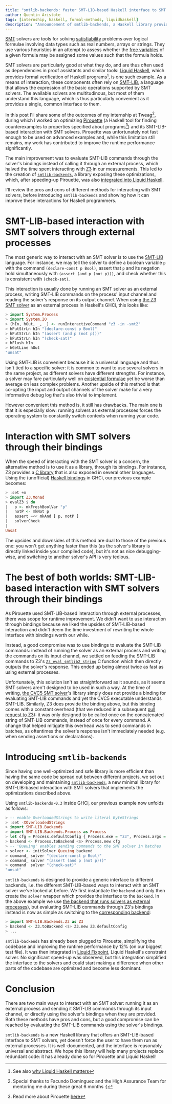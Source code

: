 ```yaml
---
title: "smtlib-backends: faster SMT-LIB-based Haskell interface to SMT solvers"
author: Quentin Aristote
tags: [internship, haskell, formal-methods, liquidhaskell]
description: "Announcement of smtlib-backends, a Haskell library providing a generic interface for interacting with SMT solvers using SMT-LIB"
---
```


[SMT][wiki-smt] solvers are tools for solving [satisfiability][wiki-satisfiability] problems over logical formulae
involving data types such as real numbers, arrays or strings. They use various
heuristics in an attempt to assess whether the [free variables][wiki-freevars] of a given formula
may be assigned some values such that the formula holds.

[wiki-smt]: https://en.wikipedia.org/wiki/Satisfiability_modulo_theories
[wiki-satisfiability]: https://en.wikipedia.org/wiki/Satisfiability
[wiki-freevars]: https://en.wikipedia.org/wiki/Free_variables_and_bound_variables

SMT solvers are particularly good at what they do, and are thus often used as
dependencies in proof assistants and similar tools: [Liquid
Haskell][liquid-haskell], which provides formal verification of Haskell
programs[^1], is one such example. As a means of interaction, these components
often rely on [SMT-LIB][smtlib], a language that allows the expression of the basic
operations supported by SMT solvers. The available solvers are multitudinous,
but most of them understand this language, which is thus particularly convenient
as it provides a single, common interface to them.

In this post I'll share some of the outcomes of my internship at Tweag[^2],
during which I worked on optimizing [Pirouette][pirouette] (a Haskell tool for
finding counterexamples to properties specified about programs[^3]) and its
SMT-LIB-based interaction with SMT solvers. Pirouette was unfortunately not fast
enough to be used on advanced examples and, while this limitation still remains,
my work has contributed to improve the runtime performance significantly.

The main improvement was to evaluate SMT-LIB commands through the solver's
bindings instead of calling it through an external process, which halved the time spent interacting with [Z3][wiki-z3] in our measurements.
This led to the creation of [`smtlib-backends`][smtlib-backends], a library exposing these optimizations, which, after speeding-up Pirouette, was also [integrated into Liquid Haskell][lh-integration].

[lh-integration]: https://github.com/ucsd-progsys/liquid-fixpoint/pull/641
[wiki-z3]: https://en.wikipedia.org/wiki/Z3_Theorem_Prover

I'll review the pros and cons of different methods for interacting with
SMT solvers, before introducing `smtlib-backends` and showing how it can improve
these interactions for Haskell programmers.

[^1]: See also [why Liquid Haskell matters][blog-liquidhaskell]
[^2]: Special thanks to Facundo Dominguez and the High Assurance Team for mentoring me during these great 6 months :)
[^3]: Read more about Pirouette [here][blog-pirouette]

# SMT-LIB-based interaction with SMT solvers through external processes

The most generic way to interact with an SMT solver is to use the
[SMT-LIB][smtlib] language. For instance, we may tell the solver to define a
boolean variable `p` with the command `(declare-const p Bool)`, assert that `p`
and its negation hold simultaneously with `(assert (and p (not p)))`, and
check whether this is consistent with `(check-sat)`.

This interaction is usually done by running an SMT solver as an external
process, writing SMT-LIB commands on the process' input channel and reading the
solver's response on its output channel. When using [the Z3 SMT solver][z3] as
an external process in Haskell's GHCi, this looks like:

```haskell
> import System.Process
> import System.IO
> (hIn, hOut, _, _) <- runInteractiveCommand "z3 -in -smt2"
> hPutStrLn hIn "(declare-const p Bool)"
> hPutStrLn hIn "(assert (and p (not p)))"
> hPutStrLn hIn "(check-sat)"
> hFlush hIn
> hGetLine hOut
"unsat"
```

Using SMT-LIB is convenient because it is a universal language and thus isn't
tied to a specific solver: it is common to want to use several solvers in the
same project, as different solvers have different strengths. For instance, a
solver may fare particularly well on [existential formulae][wiki-existential] yet be worse than
average on less complex problems. Another upside of this method is that
co-opting the input and output channels of the solver make for a very informative
debug log that's also trivial to implement.

[wiki-existential]: https://en.wikipedia.org/wiki/Existential_quantification

However convenient this method is, it still has drawbacks. The main one is
that it is especially slow: running solvers as external processes forces the
operating system to constantly switch contexts when running your code.

# Interaction with SMT solvers through their bindings

When the speed of interacting with the SMT solver is a concern, the
alternative method is to use it as a library, through its bindings.
For instance, Z3 provides a [C library][z3-c] that is also exposed in several
other languages. Using the (unofficial) [Haskell bindings][z3-haskell] in GHCi,
our previous example becomes:

```haskell
> :set +m
> import Z3.Monad
> evalZ3 $ do
|   p <- mkFreshBoolVar "p"
|   notP <- mkNot p
|   assert =<< mkAnd [ p, notP ]
|   solverCheck
|
Unsat
```

The upsides and downsides of this method are dual to those of the
previous one: you won't get anything faster than this (as the solver's library
is directly linked inside your compiled code), but it's not as nice
debugging-wise, and switching to another solver's API is very tedious.

# The best of both worlds: SMT-LIB-based interaction with SMT solvers through their bindings

As Pirouette used SMT-LIB-based interaction through external processes, there was
scope for runtime improvement. We didn't want to use interaction
through bindings because we liked the upsides of SMT-LIB-based interaction and
didn't deem the time investment of rewriting the whole interface with bindings
worth our while.

Instead, a good compromise was to use bindings to evaluate the SMT-LIB commands:
instead of running the solver as an external process and writing the commands on
its input channel, we settled on feeding the SMT-LIB commands to Z3's
[`Z3_eval_smtlib2_string`][z3-eval-smtlib2-string] C function which then
directly outputs the solver's response. This ended up being almost twice as fast
as using external processes.

Unfortunately, this solution isn't as straightforward as it sounds, as it seems
SMT solvers aren't designed to be used in such a way. At the time of writing,
[the CVC5 SMT solver][cvc5]'s library simply does not provide a binding for
evaluating SMT-LIB commands and yet the CVC5 executable understands SMT-LIB.
Similarly, Z3 does provide the binding above, but this binding comes with a
constant overhead (that we reduced in a subsequent [pull request to
Z3][z3-pull-request]): it was only designed to be called once
on the concatenated string of SMT-LIB commands, instead of once
for every command. A change that helped mitigate this overhead was to send
commands in batches, as oftentimes the solver's response isn't immediately
needed (e.g. when sending assertions or declarations).

# Introducing `smtlib-backends`

Since having one well-optimized and safe library is more efficient than having
the same code be spread out between different projects, we set out on developing
and maintaining [`smtlib-backends`][smtlib-backends], a new minimal library for
SMT-LIB-based interaction with SMT solvers that implements the optimizations
described above.

Using `smtlib-backends-0.3` inside GHCi, our previous example now unfolds as follows:

```haskell
> -- enable OverloadedStrings to write literal ByteStrings
> :set -XOverloadedStrings
> import SMT-LIB.Backends
> import SMT-LIB.Backends.Process as Process
> let cfg = Process.defaultConfig { Process.exe = "z3", Process.args = [ "-in", "-smt2" ] }
> backend <- Process.toBackend <$> Process.new cfg
> -- 'Queuing' enables sending commands to the SMT solver in batches
> solver <- initSolver Queuing backend
> command_ solver "(declare-const p Bool)"
> command_ solver "(assert (and p (not p)))"
> command  solver "(check-sat)"
"unsat"
```

`smtlib-backends` is designed to provide a generic interface to different
backends, i.e. the different SMT-LIB-based ways to interact with an SMT solver
we've looked at before. We first instantiate the `backend` and only then create
the `solver` wrapper which provides the interface to the `backend`. In the above
example we use [the backend that runs solvers as external
processes][smtlib-backends-process]), but evaluating SMT-LIB commands through
Z3's bindings instead is now as simple as switching to the [corresponding
backend][smtlib-backends-z3]:

```haskell
> import SMT-LIB.Backends.Z3 as Z3
> backend <- Z3.toBackend <$> Z3.new Z3.defaultConfig
> ...
```

`smtlib-backends` has already been plugged to Pirouette, simplifying the
codebase and improving the runtime performance by 12% (on our biggest test file). It was then integrated in [Liquid Fixpoint][liquid-fixpoint], Liquid Haskell's constraint solver. No significant speed-up was observed, but this integration simplified the interface to the solvers and could start making a difference when other parts of the codebase are optimized and become less dominant.

# Conclusion

There are two main ways to interact with an SMT solver: running it as an
external process and sending it SMT-LIB commands through its input channel, or
directly using the solver's bindings when they are provided. Both these methods
have pros and cons, but a good compromise can be reached by evaluating the
SMT-LIB commands using the solver's bindings.

`smtlib-backends` is a new Haskell library that offers an SMT-LIB-based
interface to SMT solvers, yet doesn't force the user to have them run as
external processes. It is well-documented, and the interface is reasonably
universal and abstract. We hope this library will help many projects replace
redundant code: it has already done so for Pirouette and Liquid Haskell!

[blog-liquidhaskell]: https://www.tweag.io/blog/2022-01-19-why-liquid-haskell/
[blog-pirouette]: https://www.tweag.io/blog/2022-07-01-pirouette-2/
[cvc5]: https://cvc5.github.io/
[liquid-fixpoint]: https://github.com/ucsd-progsys/liquid-fixpoint
[liquid-haskell]: https://ucsd-progsys.github.io/liquidhaskell/
[pirouette]: https://github.com/tweag/pirouette/
[smtlib]: https://smtlib.cs.uiowa.edu/
[smtlib-backends]: https://hackage.haskell.org/package/smtlib-backends
[smtlib-backends-github]: https://github.com/tweag/smtlib-backends/
[smtlib-backends-process]: https://hackage.haskell.org/package/smtlib-backends-process
[smtlib-backends-z3]: https://hackage.haskell.org/package/smtlib-backends-z3
[z3]: https://github.com/Z3Prover/Z3/
[z3-c]: https://z3prover.github.io/api/html/group__capi.html
[z3-eval-smtlib2-string]: https://z3prover.github.io/api/html/group__capi.html#ga1bf14e02d5594bf0eb3bf01524e3a0c7
[z3-haskell]: https://github.com/IagoAbal/haskell-z3/
[z3-pull-request]: https://github.com/Z3Prover/z3/pull/6422/
